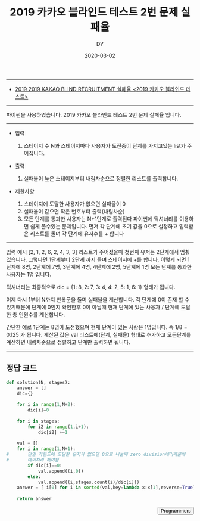 ﻿---
layout: post
title:  "2019 카카오 블라인드 테스트 2번 문제 실패율"
date:   2020-03-02
author: DY
comments: true
categories: programmers
---

---
* [2019 2019 KAKAO BLIND RECRUITMENT 실패율 <2019 카카오 블라인드 테스트>](https://programmers.co.kr/learn/courses/30/lessons/42889)

---
파이썬을 사용하였습니다.
2019 카카오 블라인드 테스트 2번 문제 실패율 입니다.

---
- 입력
  1. 스테이지 수 N과 스테이지마다 사용자가 도전중이 단계를 가지고있는 list가 주어집니다.

- 출력
  1. 실패율이 높은 스테이지부터 내림차순으로 정렬한 리스트를 출력합니다.

- 제한사항
  1. 스테이지에 도달한 사용자가 없으면 실패율이 0
  2. 실패율이 같으면 작은 번호부터 출력(내림차순)
  3. 모든 단계를 통과한 사용자는 N+1단계로 출력된다 파이썬에 딕셔너리를 이용하면 쉽게 풀수있는 문제입니다.
  먼저 각 단계에 초기 값을 0으로 설정하고 입력받은 리스트를 돌며 각 단계에 유저수를 + 합니다

---

입력 예시
[2, 1, 2, 6, 2, 4, 3, 3] 리스트가 주어졌을때 첫번째 유저는 2단계에서 멈춰있습니다. 그렇다면 1단계부터 2단계 까지 돌며 스테이지에 +를 합니다. 이렇게 되면 1단계에 8명, 2단계에 7명, 3단계에 4명, 4단계에 2명, 5단계에 1명 모든 단계를 통과한 사용자는 1명 입니다.

딕셔너리는 최종적으로 dic = {1: 8, 2: 7, 3: 4, 4: 2, 5: 1, 6: 1} 형태가 됩니다.

이제 다시 1부터 N까지 반복문을 돌며 실패율을 계산합니다. 각 단계에 0이 존재 할 수 있기때문에 단계에 0인지 확인한후 0이 아닐때
현재 단계에 있는 사용자 / 단계에 도달한 총 인원수를 계산합니다.

간단한 예로 1단계는 8명이 도전했으며 현재 단계이 있는 사람은 1명입니다. 즉 1/8 = 0.125 가 됩니다.
계산된 값은 val 리스트에(단계, 실패율) 형태로 추가하고 모든단계를 계산하면 내림차순으로 정렬하고 단계만 출력하면 됩니다.

---
## 정답 코드



```python
def solution(N, stages):
    answer = []
    dic={}
 
    for i in range(1,N+2):
        dic[i]=0
    
    for i in stages:
        for i2 in range(1,i+1):
            dic[i2] +=1
        
    val = []
    for i in range(1,N+1):
#       만일 라운드에 도달한 유저가 없으면 0으로 나눌때 zero division에러때문에
#       예외처리 해야됨
        if dic[i]==0:
            val.append((i,0))
        else:
            val.append((i,stages.count(i)/dic[i]))
    answer = [ i[0] for i in sorted(val,key=lambda x:x[1],reverse=True)]
    
    return answer

```

<div style="float: right;">
  <button onclick="location.href='https://programmers.co.kr/' ">Programmers</button>
</div>
